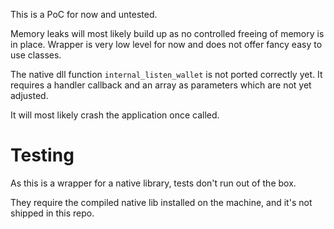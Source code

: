 This is a PoC for now and untested.

Memory leaks will most likely build up as no controlled freeing of memory is in place.
Wrapper is very low level for now and does not offer fancy easy to use classes.

The native dll function `internal_listen_wallet` is not ported correctly yet.
It requires a handler callback and an array as parameters which are not yet adjusted.

It will most likely crash the application once called.

# Testing

As this is a wrapper for a native library, tests don't run out of the box. 

They require the compiled native lib installed on the machine, and it's not shipped in this repo.



